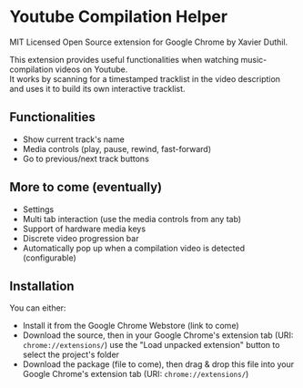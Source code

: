 # Youtube Compilation Helper
MIT Licensed Open Source extension for Google Chrome by Xavier Duthil.  

This extension provides useful functionalities when watching music-compilation videos on Youtube.  
It works by scanning for a timestamped tracklist in the video description and uses it to build its own interactive tracklist.

## Functionalities
- Show current track's name
- Media controls (play, pause, rewind, fast-forward)
- Go to previous/next track buttons

## More to come (eventually)
- Settings
- Multi tab interaction (use the media controls from any tab)
- Support of hardware media keys
- Discrete video progression bar
- Automatically pop up when a compilation video is detected (configurable)

## Installation
You can either:
- Install it from the Google Chrome Webstore (link to come)
- Download the source, then in your Google Chrome's extension tab (URI: `chrome://extensions/`) use the "Load unpacked extension" button to select the project's folder
- Download the package (file to come), then drag & drop this file into your Google Chrome's extension tab (URI: `chrome://extensions/`)
